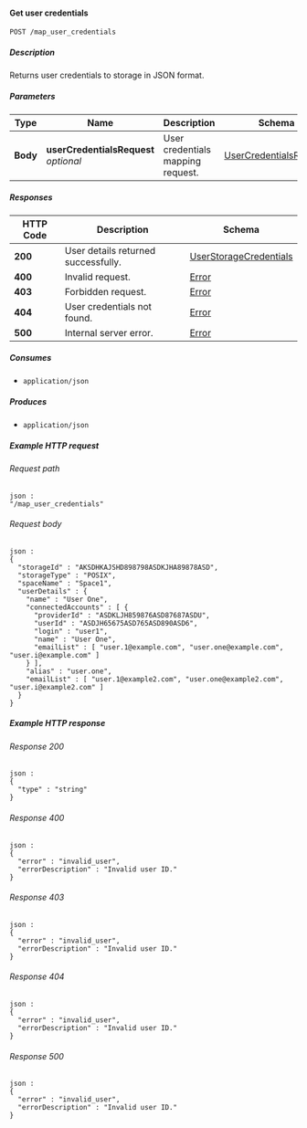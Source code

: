 
<a name="map_user_credentials"></a>
#### Get user credentials
```
POST /map_user_credentials
```


##### Description
Returns user credentials to storage in JSON format.


##### Parameters

|Type|Name|Description|Schema|Default|
|---|---|---|---|---|
|**Body**|**userCredentialsRequest**  <br>*optional*|User credentials mapping request.|[UserCredentialsRequest](../definitions/UserCredentialsRequest.md#usercredentialsrequest)|--|


##### Responses

|HTTP Code|Description|Schema|
|---|---|---|
|**200**|User details returned successfully.|[UserStorageCredentials](../definitions/UserStorageCredentials.md#userstoragecredentials)|
|**400**|Invalid request.|[Error](../definitions/Error.md#error)|
|**403**|Forbidden request.|[Error](../definitions/Error.md#error)|
|**404**|User credentials not found.|[Error](../definitions/Error.md#error)|
|**500**|Internal server error.|[Error](../definitions/Error.md#error)|


##### Consumes

* `application/json`


##### Produces

* `application/json`


##### Example HTTP request

###### Request path
```
json :
"/map_user_credentials"
```


###### Request body
```
json :
{
  "storageId" : "AKSDHKAJSHD898798ASDKJHA89878ASD",
  "storageType" : "POSIX",
  "spaceName" : "Space1",
  "userDetails" : {
    "name" : "User One",
    "connectedAccounts" : [ {
      "providerId" : "ASDKLJH859876ASD87687ASDU",
      "userId" : "ASDJH65675ASD765ASD890ASD6",
      "login" : "user1",
      "name" : "User One",
      "emailList" : [ "user.1@example.com", "user.one@example.com", "user.i@example.com" ]
    } ],
    "alias" : "user.one",
    "emailList" : [ "user.1@example2.com", "user.one@example2.com", "user.i@example2.com" ]
  }
}
```


##### Example HTTP response

###### Response 200
```
json :
{
  "type" : "string"
}
```


###### Response 400
```
json :
{
  "error" : "invalid_user",
  "errorDescription" : "Invalid user ID."
}
```


###### Response 403
```
json :
{
  "error" : "invalid_user",
  "errorDescription" : "Invalid user ID."
}
```


###### Response 404
```
json :
{
  "error" : "invalid_user",
  "errorDescription" : "Invalid user ID."
}
```


###### Response 500
```
json :
{
  "error" : "invalid_user",
  "errorDescription" : "Invalid user ID."
}
```



